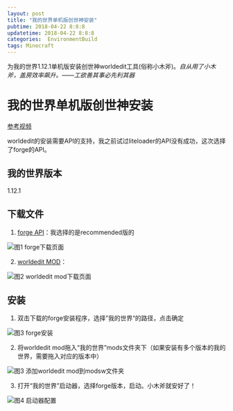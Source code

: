 ```yaml
---
layout: post
title: "我的世界单机版创世神安装"
pubtime: 2018-04-22 8:8:8
updatetime: 2018-04-22 8:8:8
categories:  EnvironmentBuild
tags: Minecraft
---
```

为我的世界1.12.1单机版安装创世神worldedit工具(俗称小木斧)。*自从用了小木斧，盖房效率飙升。——工欲善其事必先利其器*

# 我的世界单机版创世神安装

[参考视频](https://www.youtube.com/watch?v=tkOnWoO7LqA)

worldedit的安装需要API的支持，我之前试过liteloader的API没有成功，这次选择了forge的API。

## 我的世界版本

1.12.1

## 下载文件

1. [forge API](http://files.minecraftforge.net/maven/net/minecraftforge/forge/index_1.12.1.html)：我选择的是recommended版的

![图1 forge下载页面](https://chrishuppor.github.io/image/we1.PNG)

2. [worldedit MOD](https://minecraft.curseforge.com/projects/worldedit)：

![图2 worldedit mod下载页面](https://chrishuppor.github.io/image/we2.PNG)

## 安装

1. 双击下载的forge安装程序，选择”我的世界“的路径，点击确定

![图3 forge安装](https://chrishuppor.github.io/image/we.png)

2. 将worldedit mod拖入“我的世界”mods文件夹下（如果安装有多个版本的我的世界，需要拖入对应的版本中）

![图3 添加worldedit mod到modsw文件夹](https://chrishuppor.github.io/image/we3.png)

3. 打开“我的世界”启动器，选择forge版本，启动。小木斧就安好了！

![图4 启动器配置](https://chrishuppor.github.io/image/we14.png)